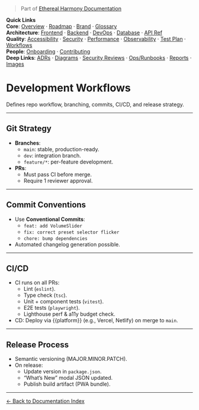 > Part of [Ethereal Harmony Documentation](./README.md)

**Quick Links**  
**Core**: [Overview](./MASTER_OVERVIEW.md) · [Roadmap](./ROADMAP.md) · [Brand](./BRAND_GUIDELINES.md) · [Glossary](./GLOSSARY.md)  
**Architecture**: [Frontend](./FRONTEND.md) · [Backend](./BACKEND.md) · [DevOps](./DEVOPS.md) · [Database](./DATABASE.md) · [API Ref](./API_REFERENCE.md)  
**Quality**: [Accessibility](./ACCESSIBILITY.md) · [Security](./SECURITY.md) · [Performance](./PERFORMANCE.md) · [Observability](./OBSERVABILITY.md) · [Test Plan](./TEST_PLAN.md) · [Workflows](./WORKFLOWS.md)  
**People**: [Onboarding](./ONBOARDING.md) · [Contributing](./CONTRIBUTING.md)  
**Deep Links**: [ADRs](./ADR) · [Diagrams](./diagrams) · [Security Reviews](./security) · [Ops/Runbooks](./ops) · [Reports](./reports) · [Images](./images/ui-overview.png)

# Development Workflows

Defines repo workflow, branching, commits, CI/CD, and release strategy.

---

## Git Strategy

- **Branches**:
  - `main`: stable, production-ready.
  - `dev`: integration branch.
  - `feature/*`: per-feature development.
- **PRs**:
  - Must pass CI before merge.
  - Require 1 reviewer approval.

---

## Commit Conventions

- Use **Conventional Commits**:
  - `feat: add VolumeSlider`
  - `fix: correct preset selector flicker`
  - `chore: bump dependencies`
- Automated changelog generation possible.

---

## CI/CD

- CI runs on all PRs:
  - Lint (`eslint`).
  - Type check (`tsc`).
  - Unit + component tests (`vitest`).
  - E2E tests (`playwright`).
  - Lighthouse perf & a11y budget check.
- CD: Deploy via {{platform}} (e.g., Vercel, Netlify) on merge to `main`.

---

## Release Process

- Semantic versioning (MAJOR.MINOR.PATCH).
- On release:
  - Update version in `package.json`.
  - “What’s New” modal JSON updated.
  - Publish build artifact (PWA bundle).


---

[← Back to Documentation Index](./README.md)
